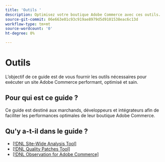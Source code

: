 ```yaml
---
title: 'Outils '
description: Optimisez votre boutique Adobe Commerce avec ces outils.
source-git-commit: 06e663e01c93c919ae8979d5d9101538eac6c13d
workflow-type: tm+mt
source-wordcount: '0'
ht-degree: 0%

---
```


# Outils

L’objectif de ce guide est de vous fournir les outils nécessaires pour exécuter un site Adobe Commerce performant, optimisé et sain.

## Pour qui est ce guide ?

Ce guide est destiné aux marchands, développeurs et intégrateurs afin de faciliter les performances optimales de leur boutique Adobe Commerce.

## Qu&#39;y a-t-il dans le guide ?

* [[!DNL Site-Wide Analysis Tool]](../tools/site-wide-analysis-tool/intro.md)
* [[!DNL Quality Patches Tool]](https://devdocs.magento.com/quality-patches/tool.html)
* [[!DNL Observation for Adobe Commerce]](../tools/observation-for-adobe-commerce/intro.md)
